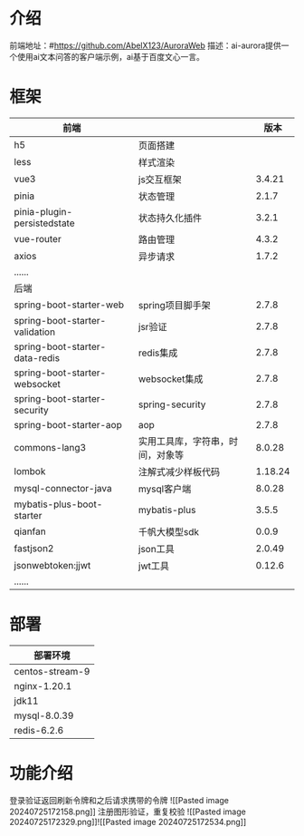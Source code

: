 # 介绍
前端地址：#https://github.com/AbelX123/AuroraWeb
描述：ai-aurora提供一个使用ai文本问答的客户端示例，ai基于百度文心一言。
# 框架

| 前端                             |                  | 版本      |
| ------------------------------ | ---------------- | ------- |
| h5                             | 页面搭建             |         |
| less                           | 样式渲染             |         |
| vue3                           | js交互框架           | 3.4.21  |
| pinia                          | 状态管理             | 2.1.7   |
| pinia-plugin-persistedstate    | 状态持久化插件          | 3.2.1   |
| vue-router                     | 路由管理             | 4.3.2   |
| axios                          | 异步请求             | 1.7.2   |
| ......                         |                  |         |
| 后端                             |                  |         |
| spring-boot-starter-web        | spring项目脚手架      | 2.7.8   |
| spring-boot-starter-validation | jsr验证            | 2.7.8   |
| spring-boot-starter-data-redis | redis集成          | 2.7.8   |
| spring-boot-starter-websocket  | websocket集成      | 2.7.8   |
| spring-boot-starter-security   | spring-security  | 2.7.8   |
| spring-boot-starter-aop        | aop              | 2.7.8   |
| commons-lang3                  | 实用工具库，字符串，时间，对象等 | 8.0.28  |
| lombok                         | 注解式减少样板代码        | 1.18.24 |
| mysql-connector-java           | mysql客户端         | 8.0.28  |
| mybatis-plus-boot-starter      | mybatis-plus     | 3.5.5   |
| qianfan                        | 千帆大模型sdk         | 0.0.9   |
| fastjson2                      | json工具           | 2.0.49  |
| jsonwebtoken:jjwt              | jwt工具            | 0.12.6  |
| ......                         |                  |         |

# 部署
| 部署环境            |
| --------------- |
| centos-stream-9 |
| nginx-1.20.1    |
| jdk11           |
| mysql-8.0.39    |
| redis-6.2.6     |
# 功能介绍
登录验证返回刷新令牌和之后请求携带的令牌
![[Pasted image 20240725172158.png]]
注册图形验证，重复校验
![[Pasted image 20240725172329.png]]![[Pasted image 20240725172534.png]]
